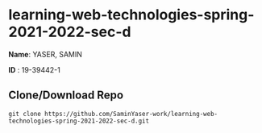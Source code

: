 # learning-web-technologies-spring-2021-2022-sec-d

**Name**: YASER, SAMIN

**ID**  : 19-39442-1


## Clone/Download Repo

```
git clone https://github.com/SaminYaser-work/learning-web-technologies-spring-2021-2022-sec-d.git
```
